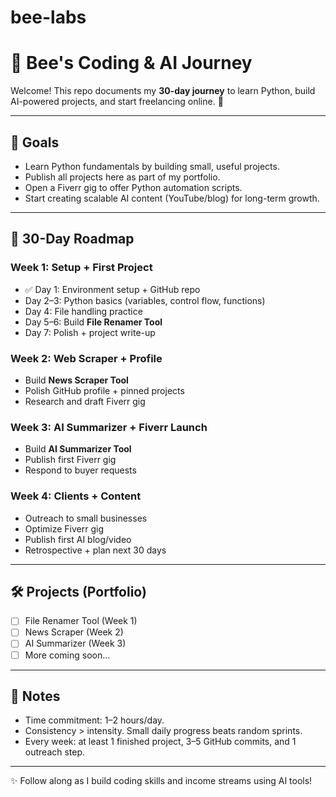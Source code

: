 # bee-labs
# 🐝 Bee's Coding & AI Journey

Welcome! This repo documents my **30-day journey** to learn Python, build AI-powered projects, and start freelancing online. 🚀

---

## 🎯 Goals
- Learn Python fundamentals by building small, useful projects.
- Publish all projects here as part of my portfolio.
- Open a Fiverr gig to offer Python automation scripts.
- Start creating scalable AI content (YouTube/blog) for long-term growth.

---

## 📅 30-Day Roadmap

### Week 1: Setup + First Project
- ✅ Day 1: Environment setup + GitHub repo  
- Day 2–3: Python basics (variables, control flow, functions)  
- Day 4: File handling practice  
- Day 5–6: Build **File Renamer Tool**  
- Day 7: Polish + project write-up  

### Week 2: Web Scraper + Profile
- Build **News Scraper Tool**  
- Polish GitHub profile + pinned projects  
- Research and draft Fiverr gig  

### Week 3: AI Summarizer + Fiverr Launch
- Build **AI Summarizer Tool**  
- Publish first Fiverr gig  
- Respond to buyer requests  

### Week 4: Clients + Content
- Outreach to small businesses  
- Optimize Fiverr gig  
- Publish first AI blog/video  
- Retrospective + plan next 30 days  

---

## 🛠️ Projects (Portfolio)
- [ ] File Renamer Tool (Week 1)  
- [ ] News Scraper (Week 2)  
- [ ] AI Summarizer (Week 3)  
- [ ] More coming soon...  

---

## 📌 Notes
- Time commitment: 1–2 hours/day.  
- Consistency > intensity. Small daily progress beats random sprints.  
- Every week: at least 1 finished project, 3–5 GitHub commits, and 1 outreach step.  

---

✨ Follow along as I build coding skills and income streams using AI tools!
